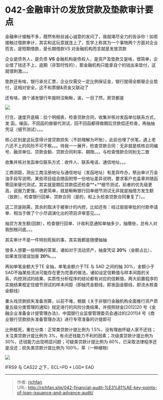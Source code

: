 # 042-金融审计の发放贷款及垫款审计要点

金融审计接触不多，既然有粉丝诚心诚意的发问了，我就竭尽全力的告诉你！如若接触过借款审计，其实和这玩意就连上了，哲学上称其为一个事物两个方面对企业而言，是短期借款，是长期借款VS 对金融机构而言就是发放贷款

企业是债务人，是负债 **VS** 金融机构是债权人，是资产及垫款又是啥，很简单，企业借了钱还不上，逾期（非暂时性的），那金融机构只能拿自个的钱出来垫付，这就很刺激。。。

垫款还有啥，银行承兑汇票，企业仅需交一定比例保证金，银行就得全额替企业垫付，这相对安全，这不和票据&资金又联动了

还有啥，摘个浦发银行年报附注瞅瞅，诶，一目了然，房贷都是

![](https://jsd.cdn.zzko.cn/gh/richffan/img@main/obsidian/IPO/042-金融审计の发放贷款及垫款审计要点_1.webp)

打住，速度开底稿：拉个明细表，检查贷款合同，收集并核对发函单位联系方式，发 函，催函，不回函的做替代测试，回不回函都得做期后贷款偿还检查，再抽抽凭证（细节测试）。。。

核心区别是这玩意得计提贷款损失（不妨理解为坏账），此前也埋了伏笔，遇上老六还不上的风险不可不察。。。待我一一展开，检查贷款合同：无非就是核核合同编号、融资单位、贷款金额、贷款合同利率、期限。。。与检查借款合同别无二致

收集并核对发函单位联系方式：收件人、联系电话、通信地址。。。

工商测距，测出工商注册地址与通信地址（发函地址）有差异咋办，祭出审计万金油手段写说明，某些项目组会随函附带一份地址差异说明，要求客户也盖章并随函寄回来替代测试，其实就是期后贷款偿还检查**+**细节测试，前者的优先级更高，说服力更强，也更简单，就是瞅瞅银行回单细节测试无非就是抽借方发生额（放款），检查银行回单、贷款合同（是的，和上头检查贷款合同重复了）。。

这二货是刚需，其余的取决于被审计的内控，比如还有：经过层层审批的付款申请单、相当于做了个小尽调演化出的项目评审意见。。。

抽贷方发生额(回款），检查银行回单、计收利息通知单抽多少，抽哪些，总有人对我刨根问底。。。

其实审计不是一件特别死板的事，其实我都是随便抽抽

很多人想要一些明确的答案，诸如对于流动资产，抽查凭证 **20%**（金额占比），如果发现错误加查 **20%**。。。

再如单笔金额大于TE 全抽，单笔金额介于TE 与 SAD 之间的抽 30%，金额小于 SAD不抽某些流派可能存在更为完善的做法，诸如设定信赖值与样本间距的关系，内控测试的结果、实质性分析程序的结论都有对应的信赖值，两大前置程序的实施结果框定住细节测试的样本间距（即抽凭金额线，即发函金额线，即流水核查金额线）

重头戏贷款损失准备测算，以前不难，根据《关于非银行金融机构全面推行资产质量五级分类管理的通知》规定进行的风险分类结果，并按照财金[2012]20 号《金融企业准备金计提管理办法》、中国银行业监督管理委员会通过的[2011]4 号《商业银行贷款损失准备管理办法》进行专项准备的计提即可

比例框死，重在分类：正常类贷款计提比例为 1.5%，没有理由怀疑人家不还钱；关注类贷款计提比例为 3%，有点还钱能力不利的因素；次级类贷款计提比例为 30%，还钱能力出现明显问题；可疑类贷款计提比例为 60%，已采取法律程序还是没还；损失类贷款计提比例为 100%，草（一种植物）

![](https://jsd.cdn.zzko.cn/gh/richffan/img@main/obsidian/IPO/042-金融审计の发放贷款及垫款审计要点_2.webp)

IFRS9 与 CAS22 之下，ECL=PD * LGD* EAD

---

> 作者: [richfan](https://richfan.site/)  
> URL: http://richfan.site/042-financial-audit-%E3%81%AE-key-points-of-loan-issuance-and-advance-audit/  

